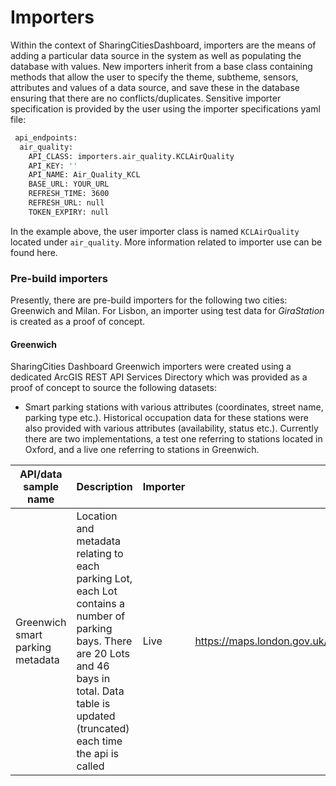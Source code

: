# Importers
Within the context of SharingCitiesDashboard, importers are the means of adding a particular data source in the system as well as populating the database with values. New importers inherit from a base class containing methods that allow the user to specify the theme, subtheme, sensors, attributes and values of a data source, and save these in the database ensuring that there are no conflicts/duplicates. Sensitive importer specification is provided by the user using the importer specifications yaml file:

```bash
 api_endpoints:
  air_quality:
    API_CLASS: importers.air_quality.KCLAirQuality
    API_KEY: ''
    API_NAME: Air_Quality_KCL
    BASE_URL: YOUR_URL
    REFRESH_TIME: 3600
    REFRESH_URL: null
    TOKEN_EXPIRY: null
```

In the example above, the user importer class is named ```KCLAirQuality``` located under ```air_quality```. More information related to importer use can be found here.  

### Pre-build importers
Presently, there are pre-build importers for the following two cities: Greenwich and Milan. For Lisbon, an importer using test data for *GiraStation* is created as a proof of concept.

#### Greenwich
SharingCities Dashboard Greenwich importers were created using a dedicated ArcGIS REST API Services Directory which was provided as a proof of concept to source the following datasets:

* Smart parking stations with various attributes (coordinates, street name, parking type etc.). Historical occupation data for these stations were also provided with various attributes (availability, status etc.). Currently there are two implementations, a test one referring to stations located in Oxford, and a live one referring to stations in Greenwich. 

API/data sample name | Description | Importer | Status | Endpoint 
--- | --- | --- | --- | ---
Greenwich smart parking metadata | Location and metadata relating to each parking Lot, each Lot contains a number of parking bays. There are 20 Lots and 46 bays in total. Data table is updated (truncated) each time the api is called | Live  | https://maps.london.gov.uk/gla/rest/services/apps/smart_parking_demo_service_01/MapServer/7/

